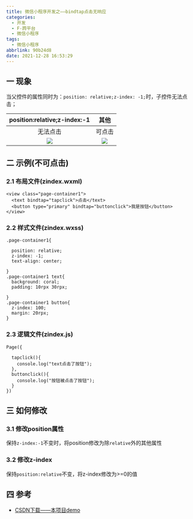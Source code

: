 ```yaml
---
title: 微信小程序开发之——bindtap点击无响应
categories:
  - 开发
  - F-跨平台
  - 微信小程序
tags:
  - 微信小程序
abbrlink: 90b24d8
date: 2021-12-28 16:53:29
---
```

## 一 现象

当父控件的属性同时为：`position: relative;z-index: -1;`时，子控件无法点击；

| position:relative;z-index:-1 |  其他  |
| :--------------------------: | :----: |
|           无法点击           | 可点击 |
|            ![][1]            | ![][2] |

<!--more-->

## 二 示例(不可点击)

### 2.1 布局文件(zindex.wxml)

```
<view class="page-container1">
  <text bindtap="tapclick">点击</text>
  <button type="primary" bindtap="buttonclick">我是按钮</button>
</view>
```

### 2.2 样式文件(zindex.wxss)

```
.page-container1{

  position: relative;
  z-index: -1;
  text-align: center;
  
}
.page-container1 text{
  background: coral;
  padding: 10rpx 30rpx;
  
}
.page-container1 button{
  z-index: 100;
  margin: 20rpx;
}
```

### 2.3 逻辑文件(zindex.js)

```
Page({

  tapclick(){
    console.log("text点击了按钮");
  },
  buttonclick(){
    console.log("按钮被点击了按钮");
  }
})
```

## 三 如何修改

### 3.1 修改position属性

保持`z-index:-1`不变时，将position修改为除`relative`外的其他属性

### 3.2 修改z-index

保持`position:relative`不变，将z-index修改为>=0的值

## 四 参考

* [CSDN下载——本项目demo](https://download.csdn.net/download/Calvin_zhou/71999008)



[1]:https://cdn.jsdelivr.net/gh/PGzxc/CDN/blog-wechat/wechat-position-zindex-no.gif
[2]:https://cdn.jsdelivr.net/gh/PGzxc/CDN/blog-wechat/wechat-position-zindex-yes.gif